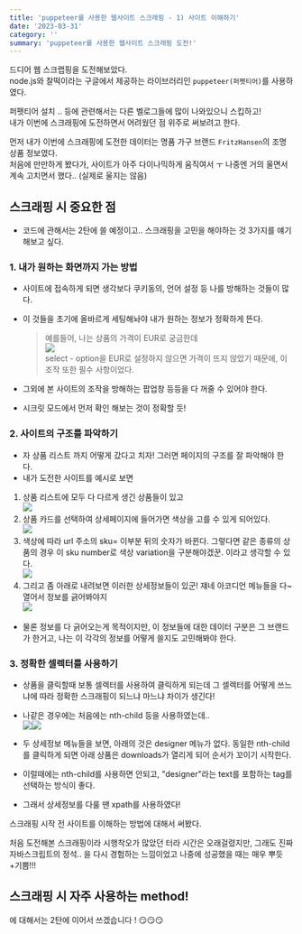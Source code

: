 ```yaml
---
title: 'puppeteer를 사용한 웹사이트 스크래핑 - 1) 사이트 이해하기'
date: '2023-03-31'
category: ''
summary: 'puppeteer를 사용한 웹사이트 스크래핑 도전!'
---
```


드디어 웹 스크랩핑을 도전해보았다.  
node.js와 찰떡이라는 구글에서 제공하는 라이브러리인 `puppeteer(퍼펫티어)`를 사용하였다.

퍼펫티어 설치 .. 등에 관련해서는 다른 벨로그들에 많이 나와있으니 스킵하고!  
내가 이번에 스크래핑에 도전하면서 어려웠던 점 위주로 써보려고 한다.

먼저 내가 이번에 스크래핑에 도전한 데이터는 명품 가구 브랜드 `FritzHansen`의 조명 상품 정보였다.  
처음에 만만하게 봤다가, 사이트가 아주 다이나믹하게 움직여서 ㅜ 나중엔 거의 울면서 계속 고치면서 했다.. (실제로 울지는 않음)

## 스크래핑 시 중요한 점

- 코드에 관해서는 2탄에 쓸 예정이고.. 스크래핑을 고민을 해야하는 것 3가지를 얘기해보고 싶다.

### 1\. 내가 원하는 화면까지 가는 방법

- 사이트에 접속하게 되면 생각보다 쿠키동의, 언어 설정 등 나를 방해하는 것들이 많다.
- 이 것들을 초기에 올바르게 세팅해놔야 내가 원하는 정보가 정확하게 뜬다.

  > 예를들어, 나는 상품의 가격이 EUR로 궁금한데  
  > ![](https://velog.velcdn.com/images/jiwonyyy/post/d76536c3-954f-474c-8ad2-15849d01261d/image.png)  
  > select - option을 EUR로 설정하지 않으면 가격이 뜨지 않았기 때문에, 이 조작 또한 필수 사항이었다.

- 그외에 본 사이트의 조작을 방해하는 팝업창 등등을 다 꺼줄 수 있어야 한다.
- 시크릿 모드에서 먼저 확인 해보는 것이 정확할 듯!

### 2\. 사이트의 구조를 파악하기

- 자 상품 리스트 까지 어떻게 갔다고 치자! 그러면 페이지의 구조를 잘 파악해야 한다.
- 내가 도전한 사이트를 예시로 보면

1.  상품 리스트에 모두 다 다르게 생긴 상품들이 있고  
    ![](https://velog.velcdn.com/images/jiwonyyy/post/27f08191-fdff-4b79-bdee-1136e8618156/image.png)
2.  상품 카드를 선택하여 상세페이지에 들어가면 색상을 고를 수 있게 되어있다.  
    ![](https://velog.velcdn.com/images/jiwonyyy/post/803deed3-77af-4b77-bdfb-d083ee6a11db/image.png)
3.  색상에 따라 url 주소의 sku= 이부분 뒤의 숫자가 바뀐다. 그렇다면 같은 종류의 상품의 경우 이 sku number로 색상 variation을 구분해야겠꾼. 이라고 생각할 수 있다.  
    ![](https://velog.velcdn.com/images/jiwonyyy/post/48cc079f-2f07-4840-9b52-5ddd57acbd0a/image.png)
4.  그리고 좀 아래로 내려보면 이러한 상세정보들이 있군! 쟤네 아코디언 메뉴들을 다~ 열어서 정보를 긁어봐야지  
    ![](https://velog.velcdn.com/images/jiwonyyy/post/6f366c13-5f96-49a7-8c32-baa8936331ba/image.png)

- 물론 정보를 다 긁어오는게 목적이지만, 이 정보들에 대한 데이터 구분은 그 브랜드가 한거고, 나는 이 각각의 정보를 어떻게 쓸지도 고민해봐야 한다.

### 3\. 정확한 셀렉터를 사용하기

- 상품을 클릭할때 보통 셀렉터를 사용하여 클릭하게 되는데 그 셀렉터를 어떻게 쓰느냐에 따라 정확한 스크래핑이 되느냐 마느냐 차이가 생긴다!
- 나같은 경우에는 처음에는 nth-child 등을 사용하였는데..  
  ![](https://velog.velcdn.com/images/jiwonyyy/post/ecf1e4b8-7a58-40f6-97a8-be0a9469f8a5/image.png)![](https://velog.velcdn.com/images/jiwonyyy/post/a9b53d3b-428c-4d8c-910f-59d929c4b3ca/image.png)

- 두 상세정보 메뉴들을 보면, 아래의 것은 designer 메뉴가 없다. 동일한 nth-child를 클릭하게 되면 아래 상품은 downloads가 열리게 되어 순서가 꼬이기 시작한다.
- 이럴때에는 nth-child를 사용하면 안되고, "designer"라는 text를 포함하는 tag를 선택하는 방식이 좋다.
- 그래서 상세정보를 다룰 땐 xpath를 사용하였다!

스크래핑 시작 전 사이트를 이해하는 방법에 대해서 써봤다.

처음 도전해본 스크래핑이라 시행착오가 많았던 터라 시간은 오래걸렸지만, 그래도 진짜 자바스크립트의 정석.. 을 다시 경험하는 느낌이었고 나중에 성공했을 때는 매우 뿌듯+기쁨!!!

## 스크래핑 시 자주 사용하는 method!

에 대해서는 2탄에 이어서 쓰겠습니다 ! 😏😏😏
